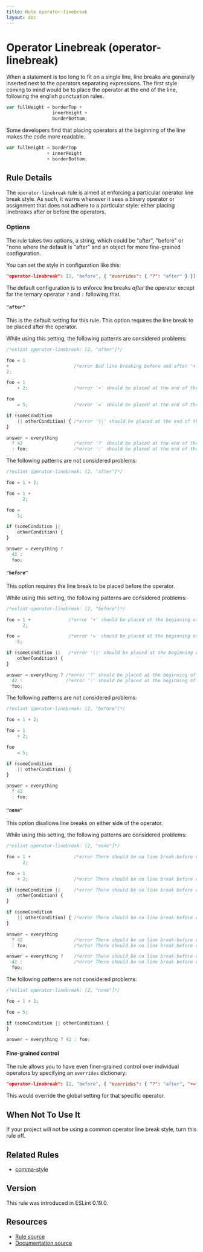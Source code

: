 ```yaml
---
title: Rule operator-linebreak
layout: doc
---
```

<!-- Note: No pull requests accepted for this file. See README.md in the root directory for details. -->
# Operator Linebreak (operator-linebreak)

When a statement is too long to fit on a single line, line breaks are generally inserted next to the operators separating expressions. The first style coming to mind would be to place the operator at the end of the line, following the english punctuation rules.

```js
var fullHeight = borderTop +
                 innerHeight +
                 borderBottom;
```

Some developers find that placing operators at the beginning of the line makes the code more readable.

```js
var fullHeight = borderTop
               + innerHeight
               + borderBottom;
```

## Rule Details

The `operator-linebreak` rule is aimed at enforcing a particular operator line break style. As such, it warns whenever it sees a binary operator or assignment that does not adhere to a particular style: either placing linebreaks after or before the operators.

### Options

The rule takes two options, a string, which could be "after", "before" or "none where the default is "after" and an object for more fine-grained configuration.

You can set the style in configuration like this:

```json
"operator-linebreak": [2, "before", { "overrides": { "?": "after" } }]
```

The default configuration is to enforce line breaks _after_ the operator except for the ternary operator `?` and `:` following that.

#### `"after"`

This is the default setting for this rule. This option requires the line break to be placed after the operator.

While using this setting, the following patterns are considered problems:

```js
/*eslint operator-linebreak: [2, "after"]*/

foo = 1
+                        /*error Bad line breaking before and after '+'.*/
2;

foo = 1
    + 2;                 /*error '+' should be placed at the end of the line.*/

foo
    = 5;                 /*error '=' should be placed at the end of the line.*/

if (someCondition
    || otherCondition) { /*error '||' should be placed at the end of the line.*/
}

answer = everything
  ? 42                   /*error '?' should be placed at the end of the line.*/
  : foo;                 /*error ':' should be placed at the end of the line.*/
```

The following patterns are not considered problems:

```js
/*eslint operator-linebreak: [2, "after"]*/

foo = 1 + 2;

foo = 1 +
      2;

foo =
    5;

if (someCondition ||
    otherCondition) {
}

answer = everything ?
  42 :
  foo;
```

#### `"before"`

This option requires the line break to be placed before the operator.

While using this setting, the following patterns are considered problems:

```js
/*eslint operator-linebreak: [2, "before"]*/

foo = 1 +              /*error '+' should be placed at the beginning of the line.*/
      2;

foo =                  /*error '=' should be placed at the beginning of the line.*/
    5;

if (someCondition ||   /*error '||' should be placed at the beginning of the line.*/
    otherCondition) {
}

answer = everything ? /*error '?' should be placed at the beginning of the line.*/
  42 :                /*error ':' should be placed at the beginning of the line.*/
  foo;
```

The following patterns are not considered problems:

```js
/*eslint operator-linebreak: [2, "before"]*/

foo = 1 + 2;

foo = 1
    + 2;

foo
    = 5;

if (someCondition
    || otherCondition) {
}

answer = everything
  ? 42
  : foo;
```

#### `"none"`

This option disallows line breaks on either side of the operator.

While using this setting, the following patterns are considered problems:

```js
/*eslint operator-linebreak: [2, "none"]*/

foo = 1 +                /*error There should be no line break before or after '+'*/
      2;

foo = 1
    + 2;                 /*error There should be no line break before or after '+'*/

if (someCondition ||     /*error There should be no line break before or after '||'*/
    otherCondition) {
}

if (someCondition
    || otherCondition) { /*error There should be no line break before or after '||'*/
}

answer = everything
  ? 42                   /*error There should be no line break before or after '?'*/
  : foo;                 /*error There should be no line break before or after ':'*/

answer = everything ?    /*error There should be no line break before or after '?'*/
  42 :                   /*error There should be no line break before or after ':'*/
  foo;
```

The following patterns are not considered problems:

```js
/*eslint operator-linebreak: [2, "none"]*/

foo = 1 + 2;

foo = 5;

if (someCondition || otherCondition) {
}

answer = everything ? 42 : foo;
```

#### Fine-grained control

The rule allows you to have even finer-grained control over individual operators by specifying an `overrides` dictionary:

```json
"operator-linebreak": [2, "before", { "overrides": { "?": "after", "+=": "none" } }]
```

This would override the global setting for that specific operator.

## When Not To Use It

If your project will not be using a common operator line break style, turn this rule off.

## Related Rules

* [comma-style](comma-style)

## Version

This rule was introduced in ESLint 0.19.0.

## Resources

* [Rule source](https://github.com/eslint/eslint/tree/master/lib/rules/operator-linebreak.js)
* [Documentation source](https://github.com/eslint/eslint/tree/master/docs/rules/operator-linebreak.md)
